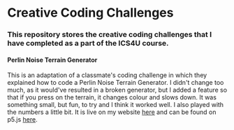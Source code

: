 # Creative Coding Challenges

### This repository stores the creative coding challenges that I have completed as a part of the ICS4U course.


#### Perlin Noise Terrain Generator
This is an adaptation of a classmate's coding challenge in which they explained how to code a Perlin Noise Terrain Generator. I didn't change too much, as it would've resulted in a broken generator, but I added a feature so that if you press on the terrain, it changes colour and slows down. It was something small, but fun, to try and I think it worked well. I also played with the numbers a little bit. It is live on my website <a href="https://alexclements63.github.io/ICS4U-Portfolio"> here</a> and can be found on p5.js <a href="https://editor.p5js.org/alexclements63/sketches/zXtmiEQUV"> here</a>.
